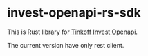 # invest-openapi-rs-sdk

This is Rust library for [Tinkoff Invest Openapi](https://github.com/TinkoffCreditSystems/invest-openapi).

The current version have only rest client.